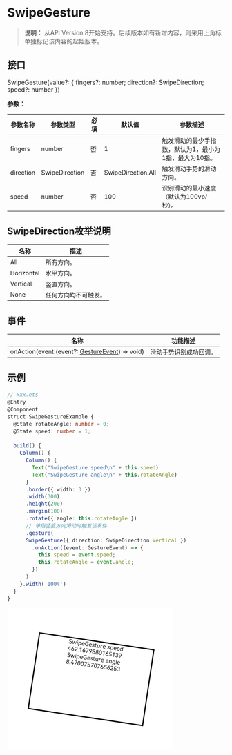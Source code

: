 # SwipeGesture

>  **说明：**
>  从API Version 8开始支持。后续版本如有新增内容，则采用上角标单独标记该内容的起始版本。


## 接口

SwipeGesture(value?: { fingers?: number; direction?: SwipeDirection; speed?: number })

**参数：**

| 参数名称 | 参数类型 | 必填 | 默认值 | 参数描述 |
| -------- | -------- | -------- | -------- | -------- |
| fingers | number | 否 | 1 | 触发滑动的最少手指数，默认为1，最小为1指，最大为10指。 |
| direction | SwipeDirection | 否 | SwipeDirection.All | 触发滑动手势的滑动方向。 |
| speed | number | 否 | 100 | 识别滑动的最小速度（默认为100vp/秒）。 |

## SwipeDirection枚举说明

| 名称 | 描述 |
| -------- | -------- |
| All | 所有方向。 |
| Horizontal | 水平方向。 |
| Vertical | 竖直方向。 |
| None | 任何方向均不可触发。 |


## 事件

| 名称 | 功能描述 |
| -------- | -------- |
| onAction(event:(event?:&nbsp;[GestureEvent](ts-gesture-settings.md))&nbsp;=&gt;&nbsp;void) | 滑动手势识别成功回调。 |

## 示例

```ts
// xxx.ets
@Entry
@Component
struct SwipeGestureExample {
  @State rotateAngle: number = 0;
  @State speed: number = 1;

  build() {
    Column() {
      Column() {
        Text("SwipeGesture speed\n" + this.speed)
        Text("SwipeGesture angle\n" + this.rotateAngle)
      }
      .border({ width: 3 })
      .width(300)
      .height(200)
      .margin(100)
      .rotate({ angle: this.rotateAngle })
      // 单指竖直方向滑动时触发该事件
      .gesture(
      SwipeGesture({ direction: SwipeDirection.Vertical })
        .onAction((event: GestureEvent) => {
          this.speed = event.speed;
          this.rotateAngle = event.angle;
        })
      )
    }.width('100%')
  }
}
```

![zh-cn_image_0000001231374559](figures/zh-cn_image_0000001231374559.png)
